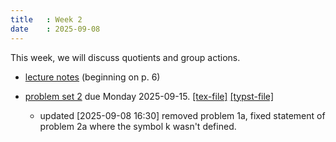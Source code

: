 ```yaml
---
title   : Week 2
date    : 2025-09-08
---
```


This week, we will discuss quotients and group actions.

- [lecture notes](/course-content/grad-algebra.pdf) (beginning on p. 6)

- [problem set 2](/course-content/2025-09-15--assignment2.pdf) due Monday 2025-09-15.
  [[tex-file]](/course-content/2025-09-15--assignment2-tex.tex)
  [[typst-file]](/course-content/2025-09-15--assignment2.typ)  
  - updated [2025-09-08 16:30] removed problem 1a, fixed statement of
    problem 2a where the symbol k wasn't defined.

